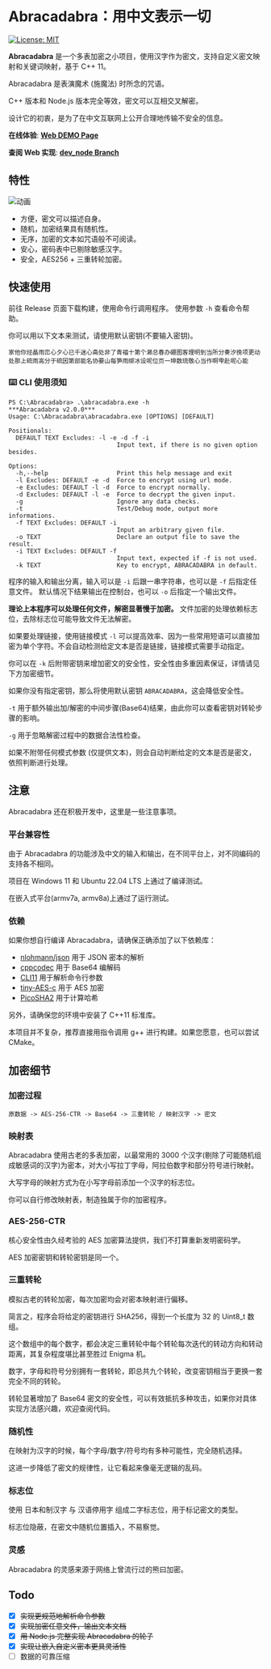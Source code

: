 # Abracadabra：用中文表示一切

[![License: MIT](https://img.shields.io/badge/License-MIT-yellow.svg)](https://opensource.org/licenses/MIT)

**Abracadabra** 是一个多表加密之小项目，使用汉字作为密文，支持自定义密文映射和关键词映射，基于 C++ 11。

Abracadabra 是表演魔术 (施魔法) 时所念的咒语。

C++ 版本和 Node.js 版本完全等效，密文可以互相交叉解密。

设计它的初衷，是为了在中文互联网上公开合理地传输不安全的信息。

**在线体验**: [**Web DEMO Page**](https://sheepchef.github.io/Abracadabra/)

**查阅 Web 实现**: [**dev_node Branch**](https://github.com/SheepChef/Abracadabra/tree/dev_nodejs)

## 特性

![动画](https://github.com/user-attachments/assets/7ec6e01c-230d-4d27-a0b1-80015307c5f4)

- 方便，密文可以描述自身。
- 随机，加密结果具有随机性。
- 无序，加密的文本如咒语般不可阅读。
- 安心，密码表中已剔除敏感汉字。
- 安全，AES256 + 三重转轮加密。

## 快速使用

前往 Release 页面下载构建，使用命令行调用程序。
使用参数 `-h` 查看命令帮助。

你可以用以下文本来测试，请使用默认密钥(不要输入密钥)。
```
家他你烃瞐雨峦心夕心已千迷心斋处非了青褔十第个濑总春办硼图客理明到当所分奏汐挽项更动处那上硫雨高分于硫因第部能名协要山每笋雨缬冰设呢位页一坤数琉敬心当作啊雫赴呢心能
```

### ⌨️ CLI 使用须知

```shell
PS C:\Abracadabra> .\abracadabra.exe -h
***Abracadabra v2.0.0***
Usage: C:\Abracadabra\abracadabra.exe [OPTIONS] [DEFAULT]

Positionals:
  DEFAULT TEXT Excludes: -l -e -d -f -i
                              Input text, if there is no given option besides.

Options:
  -h,--help                   Print this help message and exit
  -l Excludes: DEFAULT -e -d  Force to encrypt using url mode.
  -e Excludes: DEFAULT -l -d  Force to encrypt normally.
  -d Excludes: DEFAULT -l -e  Force to decrypt the given input.
  -g                          Ignore any data checks.
  -t                          Test/Debug mode, output more informations.
  -f TEXT Excludes: DEFAULT -i
                              Input an arbitrary given file.
  -o TEXT                     Declare an output file to save the result.
  -i TEXT Excludes: DEFAULT -f
                              Input text, expected if -f is not used.
  -k TEXT                     Key to encrypt, ABRACADABRA in default.
```

程序的输入和输出分离，输入可以是 `-i` 后跟一串字符串，也可以是 `-f` 后指定任意文件。 默认情况下结果输出在控制台，也可以 `-o` 后指定一个输出文件。

**理论上本程序可以处理任何文件，解密显著慢于加密。** 文件加密的处理依赖标志位，去除标志位可能导致文件无法解密。

如果要处理链接，使用链接模式 `-l` 可以提高效率、因为一些常用短语可以直接加密为单个字符。不会自动检测给定文本是否是链接，链接模式需要手动指定。

你可以在 `-k` 后附带密钥来增加密文的安全性，安全性由多重因素保证，详情请见下方加密细节。

如果你没有指定密钥，那么将使用默认密钥 `ABRACADABRA`，这会降低安全性。

`-t` 用于额外输出加/解密的中间步骤(Base64)结果，由此你可以查看密钥对转轮步骤的影响。

`-g` 用于忽略解密过程中的数据合法性检查。

如果不附带任何模式参数 (仅提供文本)，则会自动判断给定的文本是否是密文，依照判断进行处理。

## 注意

Abracadabra 还在积极开发中，这里是一些注意事项。

### 平台兼容性

由于 Abracadabra 的功能涉及中文的输入和输出，在不同平台上，对不同编码的支持各不相同。

项目在 Windows 11 和 Ubuntu 22.04 LTS 上通过了编译测试。

在嵌入式平台(armv7a, armv8a)上通过了运行测试。

### 依赖

如果你想自行编译 Abracadabra，请确保正确添加了以下依赖库：

- [nlohmann/json](https://github.com/nlohmann/json) 用于 JSON 密本的解析
- [cppcodec](https://github.com/tplgy/cppcodec) 用于 Base64 编解码
- [CLI11](https://github.com/CLIUtils/CLI11) 用于解析命令行参数
- [tiny-AES-c](https://github.com/kokke/tiny-AES-c) 用于 AES 加密
- [PicoSHA2](https://github.com/okdshin/PicoSHA2) 用于计算哈希

另外，请确保您的环境中安装了 C++11 标准库。

本项目并不复杂，推荐直接用指令调用 g++ 进行构建。如果您愿意，也可以尝试 CMake。

## 加密细节

### 加密过程

```
原数据 -> AES-256-CTR -> Base64 -> 三重转轮 / 映射汉字 -> 密文
```

### 映射表

Abracadabra 使用古老的多表加密，以最常用的 3000 个汉字(剔除了可能随机组成敏感词的汉字)为密本，对大小写拉丁字母，阿拉伯数字和部分符号进行映射。

大写字母的映射方式为在小写字母前添加一个汉字的标志位。

你可以自行修改映射表，制造独属于你的加密程序。

### AES-256-CTR

核心安全性由久经考验的 AES 加密算法提供，我们不打算重新发明密码学。

AES 加密密钥和转轮密钥是同一个。

### 三重转轮

模拟古老的转轮加密，每次加密均会对密本映射进行偏移。

简言之，程序会将给定的密钥进行 SHA256，得到一个长度为 32 的 Uint8_t 数组。

这个数组中的每个数字，都会决定三重转轮中每个转轮每次迭代的转动方向和转动距离，其复杂程度堪比甚至胜过 Enigma 机。

数字，字母和符号分别拥有一套转轮，即总共九个转轮，改变密钥相当于更换一套完全不同的转轮。

转轮显著增加了 Base64 密文的安全性，可以有效抵抗多种攻击，如果你对具体实现方法感兴趣，欢迎查阅代码。

### 随机性

在映射为汉字的时候，每个字母/数字/符号均有多种可能性，完全随机选择。

这进一步降低了密文的规律性，让它看起来像毫无逻辑的乱码。

### 标志位

使用 日本和制汉字 与 汉语停用字 组成二字标志位，用于标记密文的类型。

标志位隐蔽，在密文中随机位置插入，不易察觉。

### 灵感

Abracadabra 的灵感来源于网络上曾流行过的熊曰加密。

## Todo

- [x] ~~实现更规范地解析命令参数~~
- [x] ~~实现加密任意文件，输出文本文档~~
- [x] ~~用 Node.js 完整实现 Abracadabra 的轮子~~
- [x] ~~实现让嵌入自定义密本更具灵活性~~
- [ ] 数据的可靠压缩
